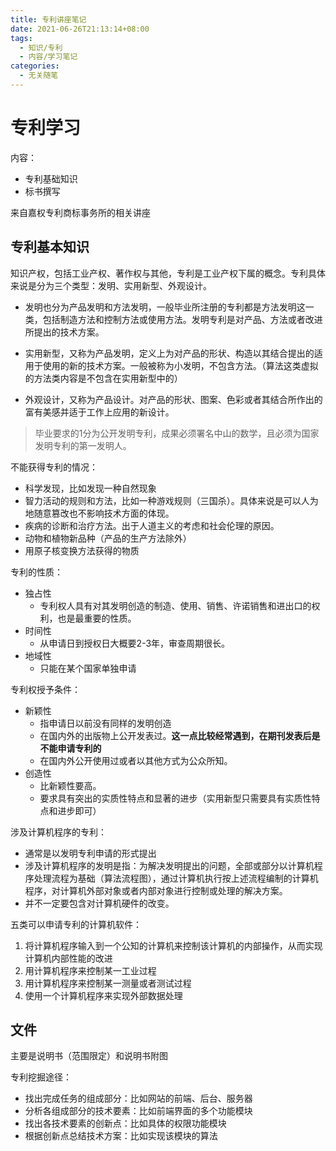 ```yaml
---
title: 专利讲座笔记
date: 2021-06-26T21:13:14+08:00
tags:
  - 知识/专利
  - 内容/学习笔记
categories:
  - 无关随笔
---
```


# 专利学习

内容：

* 专利基础知识
* 标书撰写

来自嘉权专利商标事务所的相关讲座

## 专利基本知识

知识产权，包括工业产权、著作权与其他，专利是工业产权下属的概念。专利具体来说是分为三个类型：发明、实用新型、外观设计。

* 发明也分为产品发明和方法发明，一般毕业所注册的专利都是方法发明这一类，包括制造方法和控制方法或使用方法。发明专利是对产品、方法或者改进所提出的技术方案。

* 实用新型，又称为产品发明，定义上为对产品的形状、构造以其结合提出的适用于使用的新的技术方案。一般被称为小发明，不包含方法。（算法这类虚拟的方法类内容是不包含在实用新型中的）
* 外观设计，又称为产品设计。对产品的形状、图案、色彩或者其结合所作出的富有美感并适于工作上应用的新设计。

> 毕业要求的1分为公开发明专利，成果必须署名中山的数学，且必须为国家发明专利的第一发明人。



不能获得专利的情况：

* 科学发现，比如发现一种自然现象
* 智力活动的规则和方法，比如一种游戏规则（三国杀）。具体来说是可以人为地随意篡改也不影响技术方面的体现。
* 疾病的诊断和治疗方法。出于人道主义的考虑和社会伦理的原因。
* 动物和植物新品种（产品的生产方法除外）
* 用原子核变换方法获得的物质



专利的性质：

* 独占性
  * 专利权人具有对其发明创造的制造、使用、销售、许诺销售和进出口的权利，也是最重要的性质。
* 时间性
  * 从申请日到授权日大概要2-3年，审查周期很长。
* 地域性
  * 只能在某个国家单独申请



专利权授予条件：

* 新颖性
  * 指申请日以前没有同样的发明创造
  * 在国内外的出版物上公开发表过。**这一点比较经常遇到，在期刊发表后是不能申请专利的**
  * 在国内外公开使用过或者以其他方式为公众所知。
* 创造性
  * 比新颖性要高。
  * 要求具有突出的实质性特点和显著的进步（实用新型只需要具有实质性特点和进步即可）



涉及计算机程序的专利：

* 通常是以发明专利申请的形式提出
* 涉及计算机程序的发明是指：为解决发明提出的问题，全部或部分以计算机程序处理流程为基础（算法流程图），通过计算机执行按上述流程编制的计算机程序，对计算机外部对象或者内部对象进行控制或处理的解决方案。
* 并不一定要包含对计算机硬件的改变。

五类可以申请专利的计算机软件：

1. 将计算机程序输入到一个公知的计算机来控制该计算机的内部操作，从而实现计算机内部性能的改进
2. 用计算机程序来控制某一工业过程
3. 用计算机程序来控制某一测量或者测试过程
4. 使用一个计算机程序来实现外部数据处理

## 文件

主要是说明书（范围限定）和说明书附图



专利挖掘途径：

* 找出完成任务的组成部分：比如网站的前端、后台、服务器
* 分析各组成部分的技术要素：比如前端界面的多个功能模块
* 找出各技术要素的创新点：比如具体的权限功能模块
* 根据创新点总结技术方案：比如实现该模块的算法

